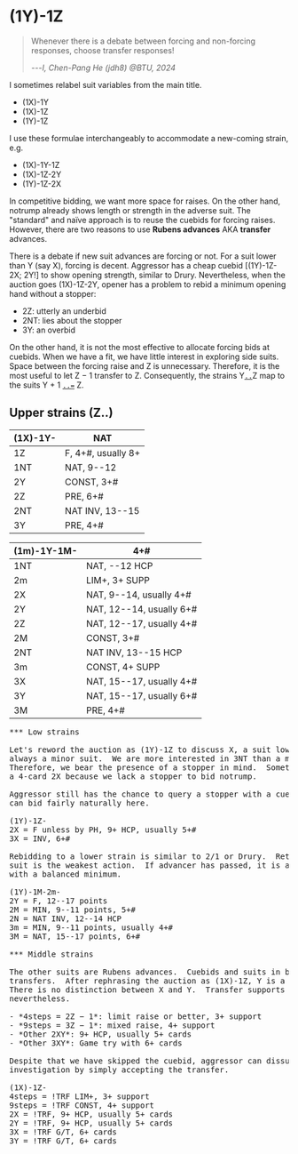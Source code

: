 # (1Y)-1Z

> Whenever there is a debate between forcing and non-forcing responses, choose
> transfer responses!
>
> ---*I, Chen-Pang He (jdh8) @BTU, 2024*

<div class="warning">

I sometimes relabel suit variables from the main title.

- (1X)-1Y
- (1X)-1Z
- (1Y)-1Z

I use these formulae interchangeably to accommodate a new-coming strain, e.g.

- (1X)-1Y-1Z
- (1X)-1Z-2Y
- (1Y)-1Z-2X
</div>

In competitive bidding, we want more space for raises.  On the other hand,
notrump already shows length or strength in the adverse suit.  The "standard"
and naïve approach is to reuse the cuebids for forcing raises.  However, there
are two reasons to use **Rubens advances** AKA **transfer** advances.

There is a debate if new suit advances are forcing or not.  For a suit lower
than Y (say X), forcing is decent.  Aggressor has a cheap cuebid [(1Y)-1Z-2X;
2Y!] to show opening strength, similar to Drury.  Nevertheless, when the auction
goes (1X)-1Z-2Y, opener has a problem to rebid a minimum opening hand without a
stopper:

- 2Z: utterly an underbid
- 2NT: lies about the stopper
- 3Y: an overbid

On the other hand, it is not the most effective to allocate forcing bids at
cuebids.  When we have a fit, we have little interest in exploring side suits.
Space between the forcing raise and Z is unnecessary.  Therefore, it is the most
useful to let Z &minus; 1 transfer to Z.  Consequently, the strains
Y[`..`][Range]Z map to the suits Y + 1 [`..=`][RangeInclusive] Z.

[Range]: https://doc.rust-lang.org/std/ops/struct.Range.html
[RangeInclusive]: https://doc.rust-lang.org/std/ops/struct.RangeInclusive.html

## Upper strains (Z..)

| (1X)-1Y- | NAT |
|----------|-----|
| 1Z       | F, 4+#, usually 8+
| 1NT      | NAT, 9--12
| 2Y       | CONST, 3+#
| 2Z       | PRE, 6+#
| 2NT      | NAT INV, 13--15
| 3Y       | PRE, 4+#

| (1m)-1Y-1M- | 4+# |
|-------------|-----|
| 1NT         | NAT, --12 HCP
| 2m          | LIM+, 3+ SUPP
| 2X          | NAT, 9--14, usually 4+#
| 2Y          | NAT, 12--14, usually 6+#
| 2Z          | NAT, 12--17, usually 4+#
| 2M          | CONST, 3+#
| 2NT         | NAT INV, 13--15 HCP
| 3m          | CONST, 4+ SUPP
| 3X          | NAT, 15--17, usually 4+#
| 3Y          | NAT, 15--17, usually 6+#
| 3M          | PRE, 4+#

<pre>
*** Low strains

Let's reword the auction as (1Y)-1Z to discuss X, a suit lower than Y. X is
always a minor suit.  We are more interested in 3NT than a minor suit game.
Therefore, we bear the presence of a stopper in mind.  Sometimes we have to bid
a 4-card 2X because we lack a stopper to bid notrump.

Aggressor still has the chance to query a stopper with a cuebid.  That is why we
can bid fairly naturally here.

(1Y)-1Z-
2X = F unless by PH, 9+ HCP, usually 5+#
3X = INV, 6+#

Rebidding to a lower strain is similar to 2/1 or Drury.  Returning to the own
suit is the weakest action.  If advancer has passed, it is also good to pass
with a balanced minimum.

(1Y)-1M-2m-
2Y = F, 12--17 points
2M = MIN, 9--11 points, 5+#
2N = NAT INV, 12--14 HCP
3m = MIN, 9--11 points, usually 4+#
3M = NAT, 15--17 points, 6+#

*** Middle strains

The other suits are Rubens advances.  Cuebids and suits in between are
transfers.  After rephrasing the auction as (1X)-1Z, Y is a suit in between.
There is no distinction between X and Y.  Transfer supports are special
nevertheless.

- *4steps = 2Z − 1*: limit raise or better, 3+ support
- *9steps = 3Z − 1*: mixed raise, 4+ support
- *Other 2XY*: 9+ HCP, usually 5+ cards
- *Other 3XY*: Game try with 6+ cards

Despite that we have skipped the cuebid, aggressor can dissuade further
investigation by simply accepting the transfer.

(1X)-1Z-
4steps = !TRF LIM+, 3+ support
9steps = !TRF CONST, 4+ support
2X = !TRF, 9+ HCP, usually 5+ cards
2Y = !TRF, 9+ HCP, usually 5+ cards
3X = !TRF G/T, 6+ cards
3Y = !TRF G/T, 6+ cards
</pre>
